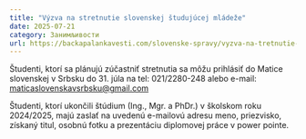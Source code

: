 ```yaml
---
title: "Výzva na stretnutie slovenskej študujúcej mládeže"
date: 2025-07-21
category: Занимљивости
url: https://backapalankavesti.com/slovenske-spravy/vyzva-na-tretnutie-slovenskej-studujucej-mladeze/
---
```


Študenti, ktorí sa plánujú zúčastniť stretnutia sa môžu prihlásiť do Matice slovenskej v Srbsku do 31. júla na tel: 021/2280-248 alebo e-mail: maticaslovenskavsrbsku@gmail.com

Študenti, ktorí ukončili štúdium (Ing., Mgr. a PhDr.) v školskom roku 2024/2025, majú zaslať na uvedenú e-mailovú adresu meno, priezvisko, získaný titul, osobnú fotku a prezentáciu diplomovej práce v power pointe.
